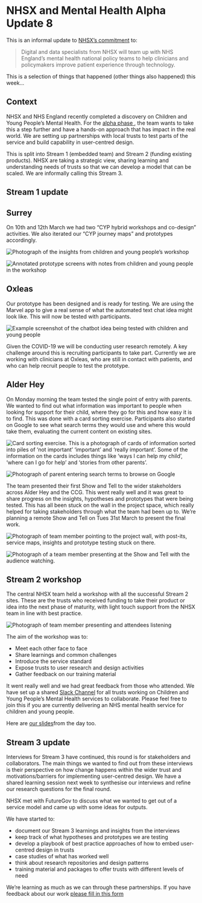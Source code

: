 # NHSX and Mental Health Alpha Update 8

This is an informal update to [NHSX’s commitment](https://www.gov.uk/government/news/nhsx-digital-experts-will-be-part-of-cancer-and-mental-health-teams) to:
> Digital and data specialists from NHSX will team up with NHS England’s mental health national policy teams to help clinicians and policymakers improve patient experience through technology.

This is a selection of things that happened (other things also happened) this week...

## Context

NHSX and NHS England recently completed a discovery on Children and Young People’s Mental Health. For the  [alpha phase ](https://www.gov.uk/service-manual/agile-delivery/how-the-alpha-phase-works), the team wants to take this a step further and have a hands-on approach that has impact in the real world. We are setting up partnerships with local trusts to test parts of the service and build capability in user-centred design. 

This is split into Stream 1 (embedded team) and Stream 2 (funding existing products). NHSX are taking a strategic view, sharing learning and understanding needs of trusts so that we can develop a model that can be scaled. We are informally calling this Stream 3.


## Stream 1 update

## Surrey
On 10th and 12th March we had two “CYP hybrid workshops and co-design” activities. We also iterated our “CYP journey maps” and prototypes accordingly.  

![Photograph of the insights from children and young people’s workshop](https://github.com/nhsx/Mental-Health/blob/master/images/surry%2022.png?raw=true)

![Annotated prototype screens with notes from children and young people in the workshop](https://github.com/nhsx/Mental-Health/blob/master/images/surrey%2022.png?raw=true)

## Oxleas
Our prototype has been designed and is ready for testing. We are using the Marvel app to give a real sense of what the automated text chat idea might look like. This will now be tested with participants. 

![Example screenshot of the chatbot idea being tested with children and young people ](https://github.com/nhsx/Mental-Health/blob/master/images/Oxleas%2022.png?raw=true)

Given the COVID-19 we will be conducting user research remotely. A key challenge around this is recruiting participants to take part. Currently we are working with clinicians at Oxleas, who are still in contact with patients, and who can help recruit people to test the prototype. 

## Alder Hey

On Monday morning the team tested the single point of entry with parents. We wanted to find out what information was important to people when looking for support for their child, where they go for this and how easy it is to find. This was done with a card sorting exercise. Participants also started on Google to see what search terms they would use and where this would take them, evaluating the current content on existing sites.

![Card sorting exercise. This is a photograph of cards of information sorted into piles of ‘not important’ ‘important’ and ‘really important’. Some of the information on the cards includes things like ‘ways I can help my child’, ‘where can I go for help’ and ‘stories from other parents’.](https://github.com/nhsx/Mental-Health/blob/master/images/alderhey%2022.jpg?raw=true)


![Photograph of parent entering search terms to browse on Google](https://github.com/nhsx/Mental-Health/blob/master/images/alderhey%2022%20(2).jpg?raw=true)

The team presented their first Show and Tell to the wider stakeholders across Alder Hey and the CCG. This went really well and it was great to share progress on the insights, hypotheses and prototypes that were being tested. This has all been stuck on the wall in the project space, which really helped for taking stakeholders through what the team had been up to. We’re planning a remote Show and Tell on Tues 31st March to present the final work.

![Photograph of team member pointing to the project wall, with post-its, service maps, insights and prototype testing stuck on there. ](https://github.com/nhsx/Mental-Health/blob/master/images/alderhey%2022(3).jpg?raw=true)


![Photograph of a team member presenting at the Show and Tell with the audience watching. ](https://github.com/nhsx/Mental-Health/blob/master/images/alderhey%2022%20(4).jpg?raw=true)

## Stream 2 workshop

The central NHSX team held a workshop with all the successful Stream 2 sites. These are the trusts who received funding to take their product or idea into the next phase of maturity, with light touch support from the NHSX team in line with best practice.

![Photograph of team member presenting and attendees listening](https://github.com/nhsx/Mental-Health/blob/master/images/workshop.jpg?raw=true)

The aim of the workshop was to:

- Meet each other face to face
- Share learnings and common challenges
- Introduce the service standard
- Expose trusts to user research and design activities
- Gather feedback on our training material 

It went really well and we had great feedback from those who attended. We have set up a shared  [Slack Channel](https://join.slack.com/t/cypmentalhealthtrusts/shared_invite/zt-cn9rp7eb-pyRii_teH6PE5WXkuzXaGg) for all trusts working on Children and Young People’s Mental Health services to collaborate. Please feel free to join this if you are currently delivering an NHS mental health service for children and young people. 

Here are [our slides](https://docs.google.com/presentation/d/1dH4jKU_3FIa6unZnLhy2SM894Useo9dEji5vqAXFDpA/edit#slide=id.g7f07a3b0fc_1_288)from the day too.


## Stream 3 update

Interviews for Stream 3 have continued, this round is for stakeholders and collaborators. The main things we wanted to find out from these interviews is their perspective on how change happens within the wider trust and motivations/barriers for implementing user-centred design. We have a shared learning session next week to synthesise our interviews and refine our research questions for the final round.

NHSX met with FutureGov to discuss what we wanted to get out of a service model and came up with some ideas for outputs. 

We have started to:

- document our Stream 3 learnings and insights from the interviews
- keep track of what hypotheses and prototypes we are testing
- develop a playbook of best practice approaches of how to embed user-centred design in trusts
- case studies of what has worked well
- think about research repositories and design patterns
- training material and packages to offer trusts with different levels of need

We’re learning as much as we can through these partnerships. If you have feedback about our work [please fill in this form](https://forms.gle/Sdbd8eqeUbBZPkrt9)
